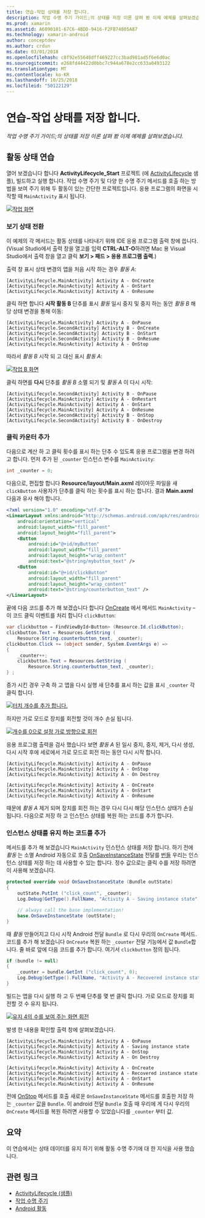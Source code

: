 ```yaml
---
title: 연습-작업 상태를 저장 합니다.
description: 작업 수명 주기 가이드;의 상태를 저장 이론 살펴 봤 이제 예제를 살펴보겠습니다.
ms.prod: xamarin
ms.assetid: A6090101-67C6-4BDD-9416-F2FB74805A87
ms.technology: xamarin-android
author: conceptdev
ms.author: crdun
ms.date: 03/01/2018
ms.openlocfilehash: c8f92e55648dff469227cc3bad981ad5f6e6d0ac
ms.sourcegitcommit: e268fd44422d0bbc7c944a678e2cc633a0493122
ms.translationtype: MT
ms.contentlocale: ko-KR
ms.lasthandoff: 10/25/2018
ms.locfileid: "50122129"
---
```

# <a name="walkthrough---saving-the-activity-state"></a>연습-작업 상태를 저장 합니다.

_작업 수명 주기 가이드;의 상태를 저장 이론 살펴 봤 이제 예제를 살펴보겠습니다._

## <a name="activity-state-walkthrough"></a>활동 상태 연습

열어 보겠습니다 합니다 **ActivityLifecycle_Start** 프로젝트 (에 [ActivityLifecycle](https://developer.xamarin.com/samples/monodroid/ActivityLifecycle) 샘플), 빌드하고 실행 합니다. 작업 수명 주기 및 다양 한 수명 주기 메서드를 호출 하는 방법을 보여 주기 위해 두 활동이 있는 간단한 프로젝트입니다. 응용 프로그램의 화면을 시작할 때 `MainActivity` 표시 됩니다. 

[![작업 화면](saving-state-images/01-activity-a-sml.png)](saving-state-images/01-activity-a.png#lightbox)

### <a name="viewing-state-transitions"></a>보기 상태 전환

이 예제의 각 메서드는 활동 상태를 나타내기 위해 IDE 응용 프로그램 출력 창에 씁니다. (Visual Studio에서 출력 창을 열고를 입력 **CTRL-ALT-O**하려면 Mac 용 Visual Studio에서 출력 창을 열고 클릭 **보기 > 패드 > 응용 프로그램 출력**.)

출력 창 표시 상태 변경의 앱을 처음 시작 하는 경우 *활동 A*: 

```shell
[ActivityLifecycle.MainActivity] Activity A - OnCreate
[ActivityLifecycle.MainActivity] Activity A - OnStart
[ActivityLifecycle.MainActivity] Activity A - OnResume
```

클릭 하면 합니다 **시작 활동 B** 단추를 표시 *활동* 일시 중지 및 중지 하는 동안 *활동 B* 해당 상태 변경을 통해 이동: 

```shell
[ActivityLifecycle.MainActivity] Activity A - OnPause
[ActivityLifecycle.SecondActivity] Activity B - OnCreate
[ActivityLifecycle.SecondActivity] Activity B - OnStart
[ActivityLifecycle.SecondActivity] Activity B - OnResume
[ActivityLifecycle.MainActivity] Activity A - OnStop
```

따라서 *활동 B* 시작 되 고 대신 표시 *활동 A*: 

[![작업 B 화면](saving-state-images/02-activity-b-sml.png)](saving-state-images/02-activity-b.png#lightbox)

클릭 하면를 **다시** 단추를 *활동 B* 소멸 되기 및 *활동 A* 이 다시 시작: 

```shell
[ActivityLifecycle.SecondActivity] Activity B - OnPause
[ActivityLifecycle.MainActivity] Activity A - OnRestart
[ActivityLifecycle.MainActivity] Activity A - OnStart
[ActivityLifecycle.MainActivity] Activity A - OnResume
[ActivityLifecycle.SecondActivity] Activity B - OnStop
[ActivityLifecycle.SecondActivity] Activity B - OnDestroy
```
### <a name="adding-a-click-counter"></a>클릭 카운터 추가

다음으로 계산 하 고 클릭 횟수를 표시 하는 단추 수 있도록 응용 프로그램을 변경 하려고 합니다. 먼저 추가 된 `_counter` 인스턴스 변수를 `MainActivity`:

```csharp
int _counter = 0;
```

다음으로, 편집할 합니다 **Resource/layout/Main.axml** 레이아웃 파일을 새 `clickButton` 사용자가 단추를 클릭 하는 횟수를 표시 하는 합니다. 결과 **Main.axml** 다음과 유사 해야 합니다. 

```xml
<?xml version="1.0" encoding="utf-8"?>
<LinearLayout xmlns:android="http://schemas.android.com/apk/res/android"
    android:orientation="vertical"
    android:layout_width="fill_parent"
    android:layout_height="fill_parent">
    <Button
        android:id="@+id/myButton"
        android:layout_width="fill_parent"
        android:layout_height="wrap_content"
        android:text="@string/mybutton_text" />
    <Button
        android:id="@+id/clickButton"
        android:layout_width="fill_parent"
        android:layout_height="wrap_content"
        android:text="@string/counterbutton_text" />
</LinearLayout>
```

끝에 다음 코드를 추가 해 보겠습니다 합니다 [OnCreate](https://developer.xamarin.com/api/member/Android.App.Activity.OnCreate/p/Android.OS.Bundle/) 에서 메서드 `MainActivity` &ndash; 이 코드 클릭 이벤트를 처리 합니다 `clickButton`:

```csharp
var clickbutton = FindViewById<Button> (Resource.Id.clickButton);
clickbutton.Text = Resources.GetString (
    Resource.String.counterbutton_text, _counter);
clickbutton.Click += (object sender, System.EventArgs e) =>
{
    _counter++;
    clickbutton.Text = Resources.GetString (
        Resource.String.counterbutton_text, _counter);
} ;
```

증가 시킨 경우 구축 하 고 앱을 다시 실행 새 단추를 표시 하는 값을 표시 `_counter` 각 클릭 합니다.

[![터치 개수를 추가 합니다.](saving-state-images/03-touched-sml.png)](saving-state-images/03-touched.png#lightbox)

하지만 가로 모드로 장치를 회전할 것이 개수 손실 됩니다.

[![개수를 0으로 설정 가로 방향으로 회전](saving-state-images/05-rotate-nosave-sml.png)](saving-state-images/05-rotate-nosave.png#lightbox)

응용 프로그램 출력을 검사 했습니다 보면 *활동 A* 된 일시 중지, 중지, 제거, 다시 생성, 다시 시작 후에 세로에서 가로 모드로 회전 하는 동안 다시 시작 합니다. 

```shell
[ActivityLifecycle.MainActivity] Activity A - OnPause
[ActivityLifecycle.MainActivity] Activity A - OnStop
[ActivityLifecycle.MainActivity] Activity A - On Destroy

[ActivityLifecycle.MainActivity] Activity A - OnCreate
[ActivityLifecycle.MainActivity] Activity A - OnStart
[ActivityLifecycle.MainActivity] Activity A - OnResume
```

때문에 *활동 A* 제거 되며 장치를 회전 하는 경우 다시 다시 해당 인스턴스 상태가 손실 됩니다. 다음으로 저장 하 고 인스턴스 상태를 복원 하는 코드를 추가 합니다.

### <a name="adding-code-to-preserve-instance-state"></a>인스턴스 상태를 유지 하는 코드를 추가

메서드를 추가 해 보겠습니다 `MainActivity` 인스턴스 상태를 저장 합니다. 하기 전에 *활동* 는 소멸 Android 자동으로 호출 [OnSaveInstanceState](https://developer.xamarin.com/api/member/Android.App.Activity.OnSaveInstanceState/p/Android.OS.Bundle/) 전달를 [번들](https://developer.xamarin.com/api/type/Android.OS.Bundle/) 우리는 인스턴스 상태를 저장 하는 데 사용할 수 있는 합니다. 정수 값으로는 클릭 수를 저장 하려면이 사용해 보겠습니다.

```csharp
protected override void OnSaveInstanceState (Bundle outState)
{
    outState.PutInt ("click_count", _counter);
    Log.Debug(GetType().FullName, "Activity A - Saving instance state");

    // always call the base implementation!
    base.OnSaveInstanceState (outState);    
}
```

때 *활동* 만들어지고 다시 시작 Android 전달 `Bundle` 로 다시 우리의 `OnCreate` 메서드. 코드를 추가 해 보겠습니다 `OnCreate` 복원 하는 `_counter` 전달 기능에서 값 `Bundle`합니다. 줄 바로 앞에 다음 코드를 추가 합니다. 여기서 `clickbutton` 정의 됩니다. 

```csharp
if (bundle != null)
{
    _counter = bundle.GetInt ("click_count", 0);
    Log.Debug(GetType().FullName, "Activity A - Recovered instance state");
}
```

빌드는 앱을 다시 실행 하 고 두 번째 단추를 몇 번 클릭 합니다. 가로 모드로 장치를 회전할 것 수 유지 됩니다.

[![유지 4의 수를 보여 주는 화면 회전](saving-state-images/06-rotate-save-sml.png)](saving-state-images/06-rotate-save.png#lightbox)


발생 한 내용을 확인할 출력 창에 살펴보겠습니다.
    
```shell
[ActivityLifecycle.MainActivity] Activity A - OnPause
[ActivityLifecycle.MainActivity] Activity A - Saving instance state
[ActivityLifecycle.MainActivity] Activity A - OnStop
[ActivityLifecycle.MainActivity] Activity A - On Destroy

[ActivityLifecycle.MainActivity] Activity A - OnCreate
[ActivityLifecycle.MainActivity] Activity A - Recovered instance state
[ActivityLifecycle.MainActivity] Activity A - OnStart
[ActivityLifecycle.MainActivity] Activity A - OnResume
``` 

전에 [OnStop](https://developer.xamarin.com/api/member/Android.App.Activity.OnStop/) 메서드를 호출 새로운 `OnSaveInstanceState` 메서드를 호출한 저장 하는 `_counter` 값을 `Bundle`. 이 android 전달 `Bundle` 호출 때 우리에 게 다시 우리의 `OnCreate` 메서드를 복원 하려면 사용할 수 있었습니다를 `_counter` 부터 값.


## <a name="summary"></a>요약

이 연습에서는 상태 데이터를 유지 하기 위해 활동 수명 주기에 대 한 지식을 사용 했습니다. 



## <a name="related-links"></a>관련 링크

- [ActivityLifecycle (샘플)](https://developer.xamarin.com/samples/monodroid/ActivityLifecycle)
- [작업 수명 주기](~/android/app-fundamentals/activity-lifecycle/index.md)
- [Android 활동](https://developer.xamarin.com/api/type/Android.App.Activity/)
